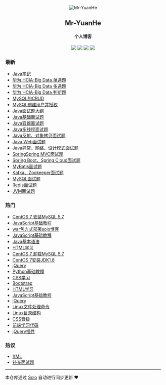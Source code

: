 <p align="center"><img alt="Mr-YuanHe" src="https://img.hacpai.com/avatar/1557558140040_1568594630932.jpeg?imageView2/1/w/256/h/256/interlace/0/q/100&timestamp=1571386900257"></p><h2 align="center">
Mr-YuanHe
</h2>

<h4 align="center">个人博客</h4>
<p align="center"><a title="Mr-YuanHe" target="_blank" href="https://github.com/Mr-Yuanhe/solo-blog"><img src="https://img.shields.io/github/last-commit/Mr-Yuanhe/solo-blog.svg?style=flat-square&color=FF9900"></a>
<a title="GitHub repo size in bytes" target="_blank" href="https://github.com/Mr-Yuanhe/solo-blog"><img src="https://img.shields.io/github/repo-size/Mr-Yuanhe/solo-blog.svg?style=flat-square"></a>
<a title="Solo Version" target="_blank" href="https://github.com/b3log/solo/releases"><img src="https://img.shields.io/badge/solo-3.6.4-f1e05a.svg?style=flat-square&color=blueviolet"></a>
<a title="Hits" target="_blank" href="https://github.com/b3log/hits"><img src="https://hits.b3log.org/Mr-Yuanhe/solo-blog.svg"></a></p>

### 最新

* [Java笔记](http://www.yuanheweb.com/articles/2019/11/03/1572777896478.html)
* [华为 HCIA-Big Data 单选题](http://www.yuanheweb.com/articles/2019/11/01/1572569616402.html)
* [华为 HCIA-Big Data 多选题](http://www.yuanheweb.com/articles/2019/10/31/1572499122477.html)
* [华为 HCIA-Big Data 判断题](http://www.yuanheweb.com/articles/2019/10/31/1572489747535.html)
* [MySQL的CRUD](http://www.yuanheweb.com/articles/2019/10/25/1572018542775.html)
* [MySQL创建用户并授权](http://www.yuanheweb.com/articles/2019/10/25/1572017996312.html)
* [Java面试题大纲](http://www.yuanheweb.com/articles/2019/10/17/1571301954596.html)
* [Java基础面试题](http://www.yuanheweb.com/articles/2019/10/17/1571301586496.html)
* [Java容器面试题](http://www.yuanheweb.com/articles/2019/10/17/1571301552726.html)
* [Java多线程面试题](http://www.yuanheweb.com/articles/2019/10/17/1571301513531.html)
* [Java反射、对象拷贝面试题](http://www.yuanheweb.com/articles/2019/10/17/1571301251387.html)
* [Java Web面试题](http://www.yuanheweb.com/articles/2019/10/17/1571301214596.html)
* [Java异常、网络、设计模式面试题](http://www.yuanheweb.com/articles/2019/10/17/1571301158697.html)
* [SpringSpring MVC面试题](http://www.yuanheweb.com/articles/2019/10/17/1571301078556.html)
* [Spring Boot、Spring Cloud面试题](http://www.yuanheweb.com/articles/2019/10/17/1571301027506.html)
* [MyBatis面试题](http://www.yuanheweb.com/articles/2019/10/17/1571300971624.html)
* [Kafka、Zookeeper面试题](http://www.yuanheweb.com/articles/2019/10/17/1571300692656.html)
* [MySQL面试题](http://www.yuanheweb.com/articles/2019/10/17/1571300601470.html)
* [Redis面试题](http://www.yuanheweb.com/articles/2019/10/17/1571300148246.html)
* [JVM面试题](http://www.yuanheweb.com/articles/2019/10/17/1571300060790.html)

### 热门

* [CentOS 7 安装MySQL 5.7](http://www.yuanheweb.com/articles/2019/09/16/1568611730681.html)
* [JavaScript基础教程](http://www.yuanheweb.com/articles/2019/09/17/1568719612924.html)
* [war包方式部署solo博客](http://www.yuanheweb.com/articles/2019/09/21/1568995728707.html)
* [JavaScript基础教程](http://www.yuanheweb.com/articles/2019/09/17/1568719908797.html)
* [Java基本语法](http://www.yuanheweb.com/articles/2019/09/15/1568531187918.html)
* [HTML学习](http://www.yuanheweb.com/articles/2019/09/17/1568652644765.html)
* [CentOS 7 卸载MySQL 5.7](http://www.yuanheweb.com/articles/2019/09/16/1568616652854.html)
* [CentOS 7安装JDK1.8 ](http://www.yuanheweb.com/articles/2019/09/20/1568989171576.html)
* [jQuery](http://www.yuanheweb.com/articles/2019/09/18/1568813221540.html)
* [Python基础教程](http://www.yuanheweb.com/articles/2019/09/19/1568875782008.html)
* [CSS学习](http://www.yuanheweb.com/articles/2019/09/17/1568651723977.html)
* [Bootstrap](http://www.yuanheweb.com/articles/2019/09/24/1569320819776.html)
* [HTML学习](http://www.yuanheweb.com/articles/2019/09/17/1568651293523.html)
* [JavaScript基础教程](http://www.yuanheweb.com/articles/2019/09/18/1568812155818.html)
* [jQuery](http://www.yuanheweb.com/articles/2019/09/18/1568813407846.html)
* [Linux文件处理命令](http://www.yuanheweb.com/articles/2019/09/15/1568547117311.html)
* [Linux目录结构](http://www.yuanheweb.com/articles/2019/09/15/1568540856966.html)
* [CSS晋级](http://www.yuanheweb.com/articles/2019/09/17/1568652160688.html)
* [前端学习代码](http://www.yuanheweb.com/articles/2019/09/18/1568818883145.html)
* [jQuery插件](http://www.yuanheweb.com/articles/2019/09/24/1569318733397.html)

### 热议

* [XML](http://www.yuanheweb.com/articles/2019/09/26/1569511697360.html)
* [补充面试题](http://www.yuanheweb.com/articles/2019/10/17/1571299896461.html)

---

本仓库通过 [Solo](https://github.com/b3log/solo) 自动进行同步更新 ❤️ 